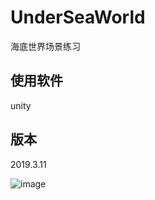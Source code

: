 # UnderSeaWorld

海底世界场景练习

## 使用软件

unity

## 版本

2019.3.11

![image](https://github.com/AHappyFun/UnderSeaWorld/blob/master/Show.gif)
